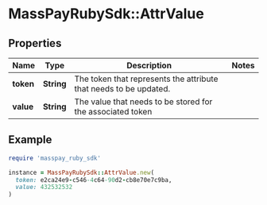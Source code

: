 # MassPayRubySdk::AttrValue

## Properties

| Name | Type | Description | Notes |
| ---- | ---- | ----------- | ----- |
| **token** | **String** | The token that represents the attribute that needs to be updated. |  |
| **value** | **String** | The value that needs to be stored for the associated token |  |

## Example

```ruby
require 'masspay_ruby_sdk'

instance = MassPayRubySdk::AttrValue.new(
  token: e2ca24e9-c546-4c64-90d2-cb8e70e7c9ba,
  value: 432532532
)
```

